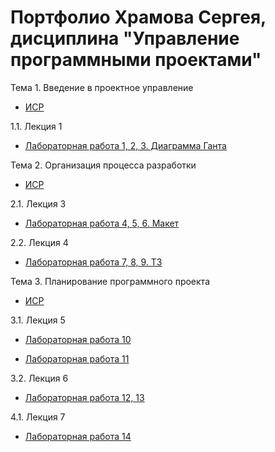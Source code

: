 # Портфолио Храмова Сергея, дисциплина "Управление программными проектами"

Тема 1. Введение в проектное управление

* <a href="https://github.com/ctel-prj-mng/3-ivt-17-t1-Serega89Kh/blob/master/ISR.md">ИСР</a>

1.1. Лекция 1

* <a href="https://github.com/ctel-prj-mng/3-ivt-17-t1-Serega89Kh/blob/master/ISR.md">Лабораторная работа 1, 2, 3. Диаграмма Ганта</a> 

Тема 2. Организация процесса разработки

* <a href="https://github.com/ctel-prj-mng/3-ivt-17-t2-Serega89Kh/blob/master/ISR.md">ИСР</a>

2.1. Лекция 3

* <a href="https://github.com/ctel-prj-mng/2-wireframe-130218-Serega89Kh/blob/master/wireframe.md">Лабораторная работа 4, 5, 6. Макет</a>

2.2. Лекция 4

* <a href="https://github.com/ctel-prj-mng/3-tz-200218-Serega89Kh/blob/master/requirements.md">Лабораторная работа 7, 8, 9. ТЗ</a>

Тема 3. Планирование программного проекта

* <a href="https://github.com/ctel-prj-mng/3-ivt-17-t3-Serega89Kh/blob/master/ISR.md">ИСР</a>

3.1. Лекция 5

* <a href="https://github.com/ctel-prj-mng/3-ivt-17-t1-Serega89Kh/blob/master/VSR.md">Лабораторная работа 10</a>

* <a href="https://github.com/Serega89Kh/test-pull-req">Лабораторная работа 11</a>

3.2. Лекция 6

* <a href="https://yadi.sk/i/y7efE3fDMH3t6Q">Лабораторная работа 12, 13</a>

4.1. Лекция 7 

* <a href="https://github.com/ctel-prj-mng/kiteo-employees/pulls">Лабораторная работа 14</a>
